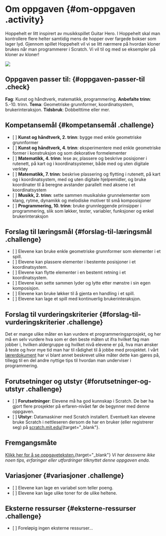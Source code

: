 # Om oppgaven {#om-oppgaven .activity}

Hoppehelt er litt inspirert av musikkspillet Guitar Hero. I Hoppehelt
skal man kontrollere flere helter samtidig mens de hopper over fargede
bokser som lager lyd. Gjennom spillet Hoppehelt vil vi se litt nærmere
på hvordan kloner brukes når man programmerer i Scratch. Vi vil til og
med se eksempler på kloner av kloner!

![](hoppehelt.png)

## Oppgaven passer til: {#oppgaven-passer-til .check}

**Fag**: Kunst og håndtverk, matematikk, programmering. **Anbefalte
trinn**: 5.-10. trinn. **Tema**: Geometriske grunnformer,
koordinatsystem, brukerinteraksjon. **Tidsbruk**: Dobbelttime eller mer.

## Kompetansemål {#kompetansemål .challenge}

-   \[ \] **Kunst og håndtverk, 2. trinn**: bygge med enkle geometriske
    grunnformer
-   \[ \] **Kunst og håndtverk, 4. trinn**: eksperimentere med enkle
    geometriske former i konstruksjon og som dekorative formelementer
-   \[ \] **Matematikk, 4. trinn**: lese av, plassere og beskrive
    posisjoner i rutenett, på kart og i koordinatsystemer, både med og
    uten digitale verktøy
-   \[ \] **Matematikk, 7. trinn**: beskrive plassering og flytting i
    rutenett, på kart og i koordinatsystem, med og uten digitale
    hjelpemidler, og bruke koordinater til å beregne avstander parallelt
    med aksene i et koordinatsystem
-   \[ \] **Musikk, 2. trinn**: sette sammen musikalske grunnelementer
    som klang, rytme, dynamikk og melodiske motiver til små
    komposisjoner
-   \[ \] **Programmering, 10. trinn**: bruke grunnleggende prinsipper i
    programmering, slik som løkker, tester, variabler, funksjoner og
    enkel brukerinteraksjon

## Forslag til læringsmål {#forslag-til-læringsmål .challenge}

-   \[ \] Elevene kan bruke enkle geometriske grunnformer som elementer
    i et spill.
-   \[ \] Elevene kan plassere elementer i bestemte posisjoner i et
    koordinatsystem.
-   \[ \] Elevene kan flytte elementer i en bestemt retning i et
    koordinatsystem.
-   \[ \] Elevene kan sette sammen lyder og lytte etter mønstre i sin
    egen komposisjon.
-   \[ \] Elevene kan bruke løkker til å gjenta en handling i et spill.
-   \[ \] Elevene kan lage et spill med kontinuerlig brukerinteraksjon.

## Forslag til vurderingskriterier {#forslag-til-vurderingskriterier .challenge}

Det er mange ulike måter en kan vurdere et programmeringsprosjekt, og
her må en selv vurdere hva som er den beste måten ut ifra hvilket fag
man jobber i, hvilken aldergruppe og hvilket nivå elevene er på, hva man
ønsker å teste og hvor mye tid man har til rådighet til å jobbe med
prosjektet. I vårt
[lærerdokument](../../pages/hvordan_bruke_lærerveiledning.html) har vi
blant annet beskrevet ulike måter dette kan gjøres på, tillegg til en
del andre nyttige tips til hvordan man underviser i programmering.

## Forutsetninger og utstyr {#forutsetninger-og-utstyr .challenge}

-   \[ \] **Forutsetninger**: Elevene må ha god kunnskap i Scratch. De
    bør ha gjort flere prosjekter på erfaren-nivået før de begynner med
    denne oppgaven.
-   \[ \] **Utstyr**: Datamaskiner med Scratch installert. Eventuelt kan
    elevene bruke Scratch i nettleseren dersom de har en bruker (eller
    registrerer seg) på
    [scratch.mit.edu/](http://scratch.mit.edu/){target="_blank"}.

## Fremgangsmåte

[Klikk her for å se
oppgaveteksten.](../hoppehelt/hoppehelt.html){target="_blank"} *Vi har
dessverre ikke noen tips, erfaringer eller utfordringer tilknyttet denne
oppgaven enda.*

## Variasjoner {#variasjoner .challenge}

-   \[ \] Elevene kan lage en variabel som teller poeng.
-   \[ \] Elevene kan lage ulike toner for de ulike heltene.

## Eksterne ressurser {#eksterne-ressurser .challenge}

-   \[ \] Foreløpig ingen eksterne ressurser...

